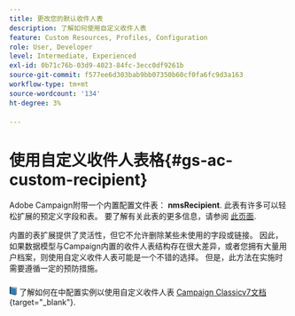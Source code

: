```yaml
---
title: 更改您的默认收件人表
description: 了解如何使用自定义收件人表
feature: Custom Resources, Profiles, Configuration
role: User, Developer
level: Intermediate, Experienced
exl-id: 0b71c76b-03d9-4023-84fc-3ecc0df9261b
source-git-commit: f577ee6d303bab9bb07350b60cf0fa6fc9d3a163
workflow-type: tm+mt
source-wordcount: '134'
ht-degree: 3%

---
```


# 使用自定义收件人表格{#gs-ac-custom-recipient}

Adobe Campaign附带一个内置配置文件表： **nmsRecipient**. 此表有许多可以轻松扩展的预定义字段和表。 要了解有关此表的更多信息，请参阅 [此页面](datamodel.md#ootb-profiles).

内置的表扩展提供了灵活性，但它不允许删除某些未使用的字段或链接。 因此，如果数据模型与Campaign内置的收件人表结构存在很大差异，或者您拥有大量用户档案，则使用自定义收件人表可能是一个不错的选择。  但是，此方法在实施时需要遵循一定的预防措施。

![](../assets/do-not-localize/book.png) 了解如何在中配置实例以使用自定义收件人表 [Campaign Classicv7文档](https://experienceleague.adobe.com/docs/campaign-classic/using/configuring-campaign-classic/use-a-custom-recipient-table/about-custom-recipient-table.html){target="_blank"}.
